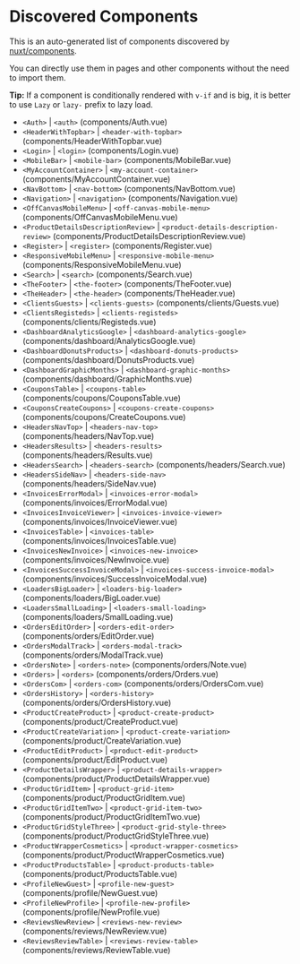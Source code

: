 # Discovered Components

This is an auto-generated list of components discovered by [nuxt/components](https://github.com/nuxt/components).

You can directly use them in pages and other components without the need to import them.

**Tip:** If a component is conditionally rendered with `v-if` and is big, it is better to use `Lazy` or `lazy-` prefix to lazy load.

- `<Auth>` | `<auth>` (components/Auth.vue)
- `<HeaderWithTopbar>` | `<header-with-topbar>` (components/HeaderWithTopbar.vue)
- `<Login>` | `<login>` (components/Login.vue)
- `<MobileBar>` | `<mobile-bar>` (components/MobileBar.vue)
- `<MyAccountContainer>` | `<my-account-container>` (components/MyAccountContainer.vue)
- `<NavBottom>` | `<nav-bottom>` (components/NavBottom.vue)
- `<Navigation>` | `<navigation>` (components/Navigation.vue)
- `<OffCanvasMobileMenu>` | `<off-canvas-mobile-menu>` (components/OffCanvasMobileMenu.vue)
- `<ProductDetailsDescriptionReview>` | `<product-details-description-review>` (components/ProductDetailsDescriptionReview.vue)
- `<Register>` | `<register>` (components/Register.vue)
- `<ResponsiveMobileMenu>` | `<responsive-mobile-menu>` (components/ResponsiveMobileMenu.vue)
- `<Search>` | `<search>` (components/Search.vue)
- `<TheFooter>` | `<the-footer>` (components/TheFooter.vue)
- `<TheHeader>` | `<the-header>` (components/TheHeader.vue)
- `<ClientsGuests>` | `<clients-guests>` (components/clients/Guests.vue)
- `<ClientsRegisteds>` | `<clients-registeds>` (components/clients/Registeds.vue)
- `<DashboardAnalyticsGoogle>` | `<dashboard-analytics-google>` (components/dashboard/AnalyticsGoogle.vue)
- `<DashboardDonutsProducts>` | `<dashboard-donuts-products>` (components/dashboard/DonutsProducts.vue)
- `<DashboardGraphicMonths>` | `<dashboard-graphic-months>` (components/dashboard/GraphicMonths.vue)
- `<CouponsTable>` | `<coupons-table>` (components/coupons/CouponsTable.vue)
- `<CouponsCreateCoupons>` | `<coupons-create-coupons>` (components/coupons/CreateCoupons.vue)
- `<HeadersNavTop>` | `<headers-nav-top>` (components/headers/NavTop.vue)
- `<HeadersResults>` | `<headers-results>` (components/headers/Results.vue)
- `<HeadersSearch>` | `<headers-search>` (components/headers/Search.vue)
- `<HeadersSideNav>` | `<headers-side-nav>` (components/headers/SideNav.vue)
- `<InvoicesErrorModal>` | `<invoices-error-modal>` (components/invoices/ErrorModal.vue)
- `<InvoicesInvoiceViewer>` | `<invoices-invoice-viewer>` (components/invoices/InvoiceViewer.vue)
- `<InvoicesTable>` | `<invoices-table>` (components/invoices/InvoicesTable.vue)
- `<InvoicesNewInvoice>` | `<invoices-new-invoice>` (components/invoices/NewInvoice.vue)
- `<InvoicesSuccessInvoiceModal>` | `<invoices-success-invoice-modal>` (components/invoices/SuccessInvoiceModal.vue)
- `<LoadersBigLoader>` | `<loaders-big-loader>` (components/loaders/BigLoader.vue)
- `<LoadersSmallLoading>` | `<loaders-small-loading>` (components/loaders/SmallLoading.vue)
- `<OrdersEditOrder>` | `<orders-edit-order>` (components/orders/EditOrder.vue)
- `<OrdersModalTrack>` | `<orders-modal-track>` (components/orders/ModalTrack.vue)
- `<OrdersNote>` | `<orders-note>` (components/orders/Note.vue)
- `<Orders>` | `<orders>` (components/orders/Orders.vue)
- `<OrdersCom>` | `<orders-com>` (components/orders/OrdersCom.vue)
- `<OrdersHistory>` | `<orders-history>` (components/orders/OrdersHistory.vue)
- `<ProductCreateProduct>` | `<product-create-product>` (components/product/CreateProduct.vue)
- `<ProductCreateVariation>` | `<product-create-variation>` (components/product/CreateVariation.vue)
- `<ProductEditProduct>` | `<product-edit-product>` (components/product/EditProduct.vue)
- `<ProductDetailsWrapper>` | `<product-details-wrapper>` (components/product/ProductDetailsWrapper.vue)
- `<ProductGridItem>` | `<product-grid-item>` (components/product/ProductGridItem.vue)
- `<ProductGridItemTwo>` | `<product-grid-item-two>` (components/product/ProductGridItemTwo.vue)
- `<ProductGridStyleThree>` | `<product-grid-style-three>` (components/product/ProductGridStyleThree.vue)
- `<ProductWrapperCosmetics>` | `<product-wrapper-cosmetics>` (components/product/ProductWrapperCosmetics.vue)
- `<ProductProductsTable>` | `<product-products-table>` (components/product/ProductsTable.vue)
- `<ProfileNewGuest>` | `<profile-new-guest>` (components/profile/NewGuest.vue)
- `<ProfileNewProfile>` | `<profile-new-profile>` (components/profile/NewProfile.vue)
- `<ReviewsNewReview>` | `<reviews-new-review>` (components/reviews/NewReview.vue)
- `<ReviewsReviewTable>` | `<reviews-review-table>` (components/reviews/ReviewTable.vue)
